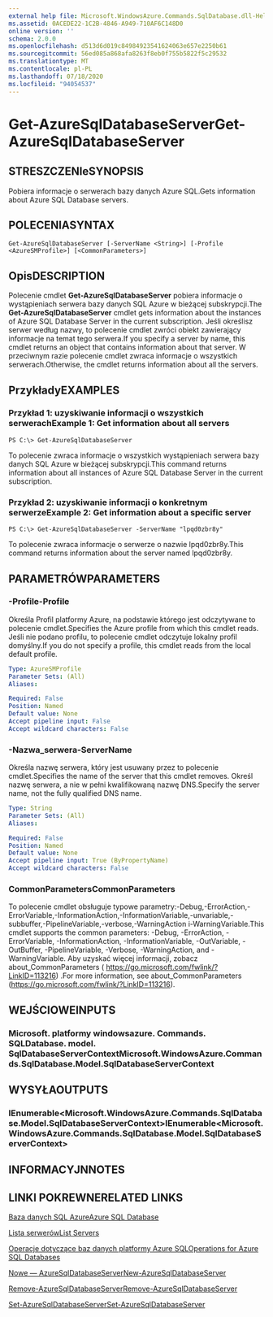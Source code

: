```yaml
---
external help file: Microsoft.WindowsAzure.Commands.SqlDatabase.dll-Help.xml
ms.assetid: 0ACEDE22-1C2B-4846-A949-710AF6C148D0
online version: ''
schema: 2.0.0
ms.openlocfilehash: d513d6d019c84984923541624063e657e2250b61
ms.sourcegitcommit: 56ed085a868afa8263f8eb0f755b5822f5c29532
ms.translationtype: MT
ms.contentlocale: pl-PL
ms.lasthandoff: 07/18/2020
ms.locfileid: "94054537"
---
```

# <span data-ttu-id="89f08-101">Get-AzureSqlDatabaseServer</span><span class="sxs-lookup"><span data-stu-id="89f08-101">Get-AzureSqlDatabaseServer</span></span>

## <span data-ttu-id="89f08-102">STRESZCZENIe</span><span class="sxs-lookup"><span data-stu-id="89f08-102">SYNOPSIS</span></span>
<span data-ttu-id="89f08-103">Pobiera informacje o serwerach bazy danych Azure SQL.</span><span class="sxs-lookup"><span data-stu-id="89f08-103">Gets information about Azure SQL Database servers.</span></span>

## <span data-ttu-id="89f08-104">POLECENIA</span><span class="sxs-lookup"><span data-stu-id="89f08-104">SYNTAX</span></span>

```
Get-AzureSqlDatabaseServer [-ServerName <String>] [-Profile <AzureSMProfile>] [<CommonParameters>]
```

## <span data-ttu-id="89f08-105">Opis</span><span class="sxs-lookup"><span data-stu-id="89f08-105">DESCRIPTION</span></span>
<span data-ttu-id="89f08-106">Polecenie cmdlet **Get-AzureSqlDatabaseServer** pobiera informacje o wystąpieniach serwera bazy danych SQL Azure w bieżącej subskrypcji.</span><span class="sxs-lookup"><span data-stu-id="89f08-106">The **Get-AzureSqlDatabaseServer** cmdlet gets information about the instances of Azure SQL Database Server in the current subscription.</span></span>
<span data-ttu-id="89f08-107">Jeśli określisz serwer według nazwy, to polecenie cmdlet zwróci obiekt zawierający informacje na temat tego serwera.</span><span class="sxs-lookup"><span data-stu-id="89f08-107">If you specify a server by name, this cmdlet returns an object that contains information about that server.</span></span>
<span data-ttu-id="89f08-108">W przeciwnym razie polecenie cmdlet zwraca informacje o wszystkich serwerach.</span><span class="sxs-lookup"><span data-stu-id="89f08-108">Otherwise, the cmdlet returns information about all the servers.</span></span>

## <span data-ttu-id="89f08-109">Przykłady</span><span class="sxs-lookup"><span data-stu-id="89f08-109">EXAMPLES</span></span>

### <span data-ttu-id="89f08-110">Przykład 1: uzyskiwanie informacji o wszystkich serwerach</span><span class="sxs-lookup"><span data-stu-id="89f08-110">Example 1: Get information about all servers</span></span>
```
PS C:\> Get-AzureSqlDatabaseServer
```

<span data-ttu-id="89f08-111">To polecenie zwraca informacje o wszystkich wystąpieniach serwera bazy danych SQL Azure w bieżącej subskrypcji.</span><span class="sxs-lookup"><span data-stu-id="89f08-111">This command returns information about all instances of Azure SQL Database Server in the current subscription.</span></span>

### <span data-ttu-id="89f08-112">Przykład 2: uzyskiwanie informacji o konkretnym serwerze</span><span class="sxs-lookup"><span data-stu-id="89f08-112">Example 2: Get information about a specific server</span></span>
```
PS C:\> Get-AzureSqlDatabaseServer -ServerName "lpqd0zbr8y"
```

<span data-ttu-id="89f08-113">To polecenie zwraca informacje o serwerze o nazwie lpqd0zbr8y.</span><span class="sxs-lookup"><span data-stu-id="89f08-113">This command returns information about the server named lpqd0zbr8y.</span></span>

## <span data-ttu-id="89f08-114">PARAMETRÓW</span><span class="sxs-lookup"><span data-stu-id="89f08-114">PARAMETERS</span></span>

### <span data-ttu-id="89f08-115">-Profile</span><span class="sxs-lookup"><span data-stu-id="89f08-115">-Profile</span></span>
<span data-ttu-id="89f08-116">Określa Profil platformy Azure, na podstawie którego jest odczytywane to polecenie cmdlet.</span><span class="sxs-lookup"><span data-stu-id="89f08-116">Specifies the Azure profile from which this cmdlet reads.</span></span>
<span data-ttu-id="89f08-117">Jeśli nie podano profilu, to polecenie cmdlet odczytuje lokalny profil domyślny.</span><span class="sxs-lookup"><span data-stu-id="89f08-117">If you do not specify a profile, this cmdlet reads from the local default profile.</span></span>

```yaml
Type: AzureSMProfile
Parameter Sets: (All)
Aliases: 

Required: False
Position: Named
Default value: None
Accept pipeline input: False
Accept wildcard characters: False
```

### <span data-ttu-id="89f08-118">-Nazwa_serwera</span><span class="sxs-lookup"><span data-stu-id="89f08-118">-ServerName</span></span>
<span data-ttu-id="89f08-119">Określa nazwę serwera, który jest usuwany przez to polecenie cmdlet.</span><span class="sxs-lookup"><span data-stu-id="89f08-119">Specifies the name of the server that this cmdlet removes.</span></span>
<span data-ttu-id="89f08-120">Określ nazwę serwera, a nie w pełni kwalifikowaną nazwę DNS.</span><span class="sxs-lookup"><span data-stu-id="89f08-120">Specify the server name, not the fully qualified DNS name.</span></span>

```yaml
Type: String
Parameter Sets: (All)
Aliases: 

Required: False
Position: Named
Default value: None
Accept pipeline input: True (ByPropertyName)
Accept wildcard characters: False
```

### <span data-ttu-id="89f08-121">CommonParameters</span><span class="sxs-lookup"><span data-stu-id="89f08-121">CommonParameters</span></span>
<span data-ttu-id="89f08-122">To polecenie cmdlet obsługuje typowe parametry:-Debug,-ErrorAction,-ErrorVariable,-InformationAction,-InformationVariable,-unvariable,-subbuffer,-PipelineVariable,-verbose,-WarningAction i-WarningVariable.</span><span class="sxs-lookup"><span data-stu-id="89f08-122">This cmdlet supports the common parameters: -Debug, -ErrorAction, -ErrorVariable, -InformationAction, -InformationVariable, -OutVariable, -OutBuffer, -PipelineVariable, -Verbose, -WarningAction, and -WarningVariable.</span></span> <span data-ttu-id="89f08-123">Aby uzyskać więcej informacji, zobacz about_CommonParameters ( https://go.microsoft.com/fwlink/?LinkID=113216) .</span><span class="sxs-lookup"><span data-stu-id="89f08-123">For more information, see about_CommonParameters (https://go.microsoft.com/fwlink/?LinkID=113216).</span></span>

## <span data-ttu-id="89f08-124">WEJŚCIOWE</span><span class="sxs-lookup"><span data-stu-id="89f08-124">INPUTS</span></span>

### <span data-ttu-id="89f08-125">Microsoft. platformy windowsazure. Commands. SQLDatabase. model. SqlDatabaseServerContext</span><span class="sxs-lookup"><span data-stu-id="89f08-125">Microsoft.WindowsAzure.Commands.SqlDatabase.Model.SqlDatabaseServerContext</span></span>

## <span data-ttu-id="89f08-126">WYSYŁA</span><span class="sxs-lookup"><span data-stu-id="89f08-126">OUTPUTS</span></span>

### <span data-ttu-id="89f08-127">IEnumerable\<Microsoft.WindowsAzure.Commands.SqlDatabase.Model.SqlDatabaseServerContext\></span><span class="sxs-lookup"><span data-stu-id="89f08-127">IEnumerable\<Microsoft.WindowsAzure.Commands.SqlDatabase.Model.SqlDatabaseServerContext\></span></span>

## <span data-ttu-id="89f08-128">INFORMACYJN</span><span class="sxs-lookup"><span data-stu-id="89f08-128">NOTES</span></span>

## <span data-ttu-id="89f08-129">LINKI POKREWNE</span><span class="sxs-lookup"><span data-stu-id="89f08-129">RELATED LINKS</span></span>

[<span data-ttu-id="89f08-130">Baza danych SQL Azure</span><span class="sxs-lookup"><span data-stu-id="89f08-130">Azure SQL Database</span></span>](https://azure.microsoft.com/en-us/services/sql-database/)

[<span data-ttu-id="89f08-131">Lista serwerów</span><span class="sxs-lookup"><span data-stu-id="89f08-131">List Servers</span></span>](https://msdn.microsoft.com/en-us/library/azure/dn505702.aspx)

[<span data-ttu-id="89f08-132">Operacje dotyczące baz danych platformy Azure SQL</span><span class="sxs-lookup"><span data-stu-id="89f08-132">Operations for Azure SQL Databases</span></span>](https://msdn.microsoft.com/en-us/library/azure/dn505719.aspx)

[<span data-ttu-id="89f08-133">Nowe — AzureSqlDatabaseServer</span><span class="sxs-lookup"><span data-stu-id="89f08-133">New-AzureSqlDatabaseServer</span></span>](./New-AzureSqlDatabaseServer.md)

[<span data-ttu-id="89f08-134">Remove-AzureSqlDatabaseServer</span><span class="sxs-lookup"><span data-stu-id="89f08-134">Remove-AzureSqlDatabaseServer</span></span>](./Remove-AzureSqlDatabaseServer.md)

[<span data-ttu-id="89f08-135">Set-AzureSqlDatabaseServer</span><span class="sxs-lookup"><span data-stu-id="89f08-135">Set-AzureSqlDatabaseServer</span></span>](./Set-AzureSqlDatabaseServer.md)


